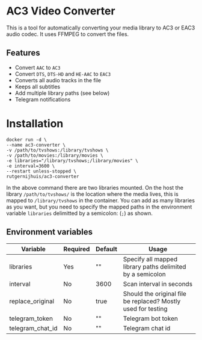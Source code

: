 # AC3 Video Converter
This is a tool for automatically converting your media library to AC3 or EAC3 audio codec. It uses FFMPEG to convert the files.

## Features
- Convert `AAC` to `AC3`
- Convert `DTS`, `DTS-HD` and `HE-AAC` to `EAC3`
- Converts all audio tracks in the file
- Keeps all subtitles
- Add multiple library paths (see below)
- Telegram notifications

# Installation

```
docker run -d \
--name ac3-converter \
-v /path/to/tvshows:/library/tvshows \
-v /path/to/movies:/library/movies \
-e libraries="/library/tvshows;/library/movies" \
-e interval=3600 \
--restart unless-stopped \
rutgernijhuis/ac3-converter
```

In the above command there are two libraries mounted. On the host the library `/path/to/tvshows/` is the location where the media lives, this is mapped to `/library/tvshows` in the container. You can add as many libraries as you want, but you need to specify the mapped paths in the environment variable `libraries` delimitted by a semicolon: (`;`) as shown.

## Environment variables
| Variable         | Required | Default | Usage                                                         |
|------------------|----------|---------|---------------------------------------------------------------|
| libraries        | Yes      | ""      | Specify all mapped library paths delimited by a semicolon     |
| interval         | No       | 3600    | Scan interval in seconds                                      |
| replace_original | No       | true    | Should the original file be replaced? Mostly used for testing |
| telegram_token   | No       | ""      | Telegram bot token                                            |
| telegram_chat_id | No       | ""      | Telegram chat id                                              |
